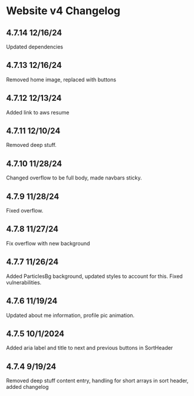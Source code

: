 # Website v4 Changelog

## 4.7.14 12/16/24
Updated dependencies

## 4.7.13 12/16/24
Removed home image, replaced with buttons

## 4.7.12 12/13/24
Added link to aws resume

## 4.7.11 12/10/24
Removed deep stuff.

## 4.7.10 11/28/24
Changed overflow to be full body, made navbars sticky.

## 4.7.9 11/28/24
Fixed overflow.

## 4.7.8 11/27/24
Fix overflow with new background

## 4.7.7 11/26/24
Added ParticlesBg background, updated styles to account for this. Fixed vulnerabilities.

## 4.7.6 11/19/24
Updated about me information, profile pic animation.

## 4.7.5 10/1/2024
Added aria label and title to next and previous buttons in SortHeader

## 4.7.4 9/19/24
Removed deep stuff content entry, handling for short arrays in sort header, added changelog